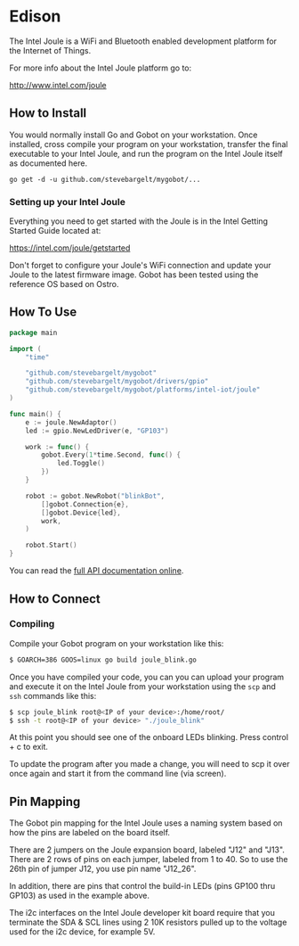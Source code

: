 # Edison

The Intel Joule is a WiFi and Bluetooth enabled development platform for the Internet of Things.

For more info about the Intel Joule platform go to:

http://www.intel.com/joule

## How to Install

You would normally install Go and Gobot on your workstation. Once installed, cross compile your program on your workstation, transfer the final executable to your Intel Joule, and run the program on the Intel Joule itself as documented here.

```
go get -d -u github.com/stevebargelt/mygobot/...
```

### Setting up your Intel Joule

Everything you need to get started with the Joule is in the Intel Getting Started Guide located at:

https://intel.com/joule/getstarted

Don't forget to configure your Joule's WiFi connection and update your Joule to the latest firmware image. Gobot has been tested using the reference OS based on Ostro.

## How To Use

```go
package main

import (
	"time"

	"github.com/stevebargelt/mygobot"
	"github.com/stevebargelt/mygobot/drivers/gpio"
	"github.com/stevebargelt/mygobot/platforms/intel-iot/joule"
)

func main() {
	e := joule.NewAdaptor()
	led := gpio.NewLedDriver(e, "GP103")

	work := func() {
		gobot.Every(1*time.Second, func() {
			led.Toggle()
		})
	}

	robot := gobot.NewRobot("blinkBot",
		[]gobot.Connection{e},
		[]gobot.Device{led},
		work,
	)

	robot.Start()
}
```

You can read the [full API documentation online](http://godoc.org/github.com/stevebargelt/mygobot).

## How to Connect

### Compiling

Compile your Gobot program on your workstation like this:

```bash
$ GOARCH=386 GOOS=linux go build joule_blink.go
```

Once you have compiled your code, you can you can upload your program and execute it on the Intel Joule from your workstation using the `scp` and `ssh` commands like this:

```bash
$ scp joule_blink root@<IP of your device>:/home/root/
$ ssh -t root@<IP of your device> "./joule_blink"
```

At this point you should see one of the onboard LEDs blinking. Press control + c
to exit.

To update the program after you made a change, you will need to scp it
over once again and start it from the command line (via screen).

## Pin Mapping

The Gobot pin mapping for the Intel Joule uses a naming system based on how the pins are labeled on the board itself.

There are 2 jumpers on the Joule expansion board, labeled "J12" and "J13". There are 2 rows of pins on each jumper, labeled from 1 to 40. So to use the 26th pin of jumper J12, you use pin name "J12_26".

In addition, there are pins that control the build-in LEDs (pins GP100 thru GP103) as used in the example above.

The i2c interfaces on the Intel Joule developer kit board require that you terminate the SDA & SCL lines using 2 10K resistors pulled up to the voltage used for the i2c device, for example 5V.
